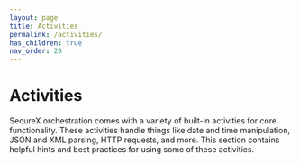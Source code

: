 ```yaml
---
layout: page
title: Activities
permalink: /activities/
has_children: true
nav_order: 20
---
```


# Activities
SecureX orchestration comes with a variety of built-in activities for core functionality. These activities handle things like date and time manipulation, JSON and XML parsing, HTTP requests, and more. This section contains helpful hints and best practices for using some of these activities.